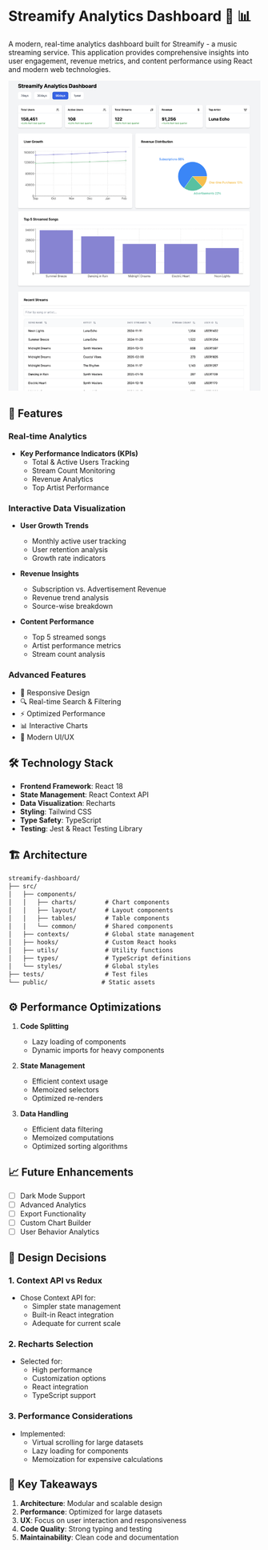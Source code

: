 # Streamify Analytics Dashboard 🎵 📊

A modern, real-time analytics dashboard built for Streamify - a music streaming service. This application provides comprehensive insights into user engagement, revenue metrics, and content performance using React and modern web technologies.

![Streamify Dashboard](https://github.com/akalyashanmugam/streamify-analytics-dashboard/blob/main/public/Streamify%20Dashboard.png)

## 🌟 Features

### Real-time Analytics
- **Key Performance Indicators (KPIs)**
  - Total & Active Users Tracking
  - Stream Count Monitoring
  - Revenue Analytics
  - Top Artist Performance

### Interactive Data Visualization
- **User Growth Trends**
  - Monthly active user tracking
  - User retention analysis
  - Growth rate indicators

- **Revenue Insights**
  - Subscription vs. Advertisement Revenue
  - Revenue trend analysis
  - Source-wise breakdown

- **Content Performance**
  - Top 5 streamed songs
  - Artist performance metrics
  - Stream count analysis

### Advanced Features
- 📱 Responsive Design
- 🔍 Real-time Search & Filtering
- ⚡ Optimized Performance
- 📊 Interactive Charts
- 🎨 Modern UI/UX

## 🛠️ Technology Stack

- **Frontend Framework**: React 18
- **State Management**: React Context API
- **Data Visualization**: Recharts
- **Styling**: Tailwind CSS
- **Type Safety**: TypeScript
- **Testing**: Jest & React Testing Library

## 🏗️ Architecture

```
streamify-dashboard/
├── src/
│   ├── components/
│   │   ├── charts/        # Chart components
│   │   ├── layout/        # Layout components
│   │   ├── tables/        # Table components
│   │   └── common/        # Shared components
│   ├── contexts/          # Global state management
│   ├── hooks/             # Custom React hooks
│   ├── utils/             # Utility functions
│   ├── types/             # TypeScript definitions
│   └── styles/            # Global styles
├── tests/                 # Test files
└── public/               # Static assets
```

## ⚙️ Performance Optimizations

1. **Code Splitting**
   - Lazy loading of components
   - Dynamic imports for heavy components

2. **State Management**
   - Efficient context usage
   - Memoized selectors
   - Optimized re-renders

3. **Data Handling**
   - Efficient data filtering
   - Memoized computations
   - Optimized sorting algorithms

## 📈 Future Enhancements

- [ ] Dark Mode Support
- [ ] Advanced Analytics
- [ ] Export Functionality
- [ ] Custom Chart Builder
- [ ] User Behavior Analytics

## 🎨 Design Decisions

### 1. Context API vs Redux
- Chose Context API for:
  - Simpler state management
  - Built-in React integration
  - Adequate for current scale

### 2. Recharts Selection
- Selected for:
  - High performance
  - Customization options
  - React integration
  - TypeScript support

### 3. Performance Considerations
- Implemented:
  - Virtual scrolling for large datasets
  - Lazy loading for components
  - Memoization for expensive calculations

## 🔑 Key Takeaways

1. **Architecture**: Modular and scalable design
2. **Performance**: Optimized for large datasets
3. **UX**: Focus on user interaction and responsiveness
4. **Code Quality**: Strong typing and testing
5. **Maintainability**: Clean code and documentation

